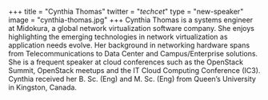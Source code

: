 +++
title = "Cynthia Thomas"
twitter = "_techcet_"
type = "new-speaker"
image = "cynthia-thomas.jpg"
+++
Cynthia Thomas is a systems engineer at Midokura, a global network virtualization software company. She enjoys highlighting the emerging technologies in network virtualization as application needs evolve. Her background in networking hardware spans from Telecommunications to Data Center and Campus/Enterprise solutions. She is a frequent speaker at cloud conferences such as the OpenStack Summit, OpenStack meetups and the IT Cloud Computing Conference (IC3). Cynthia received her B. Sc. (Eng) and M. Sc. (Eng) from Queen’s University in Kingston, Canada.